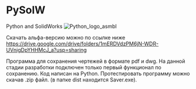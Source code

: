 # PySolW
Python and SolidWorks
![Python_logo_asmbl](https://github.com/Mazepov/PySolW/assets/106436340/22cd9f38-f8ad-4934-9fca-c3d0ec3b350d)

Скачать альфа-версию можно по ссылке ниже
https://drive.google.com/drive/folders/1mERDVdzPM6jN-WDR-UVnigDpYHHMcJ_a?usp=sharing

Программа для сохранения чертежей в формате pdf и dwg.
На данной стадии разработки подключен только первый функционал по сохранению.
Код написан на Python.
Протестировать программу можно скачав .zip файл. (в папке dist находится Saver.exe).

